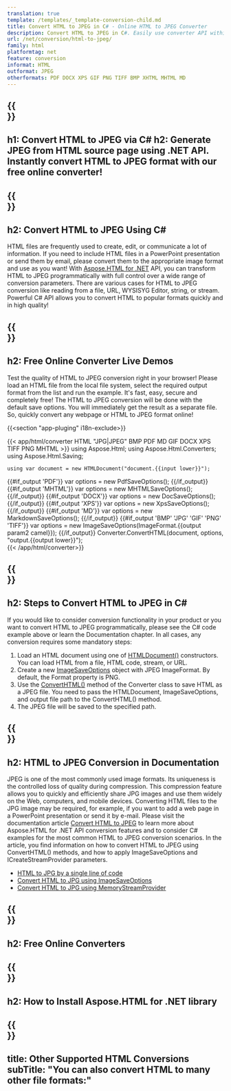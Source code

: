 ```yaml
---
translation: true
template: /templates/_template-conversion-child.md
title: Convert HTML to JPEG in C# - Online HTML to JPEG Converter
description: Convert HTML to JPEG in C#. Easily use converter API within ASP.NET or any .NET application. Try online HTML to JPEG Converter for free!
url: /net/conversion/html-to-jpeg/
family: html
platformtag: net
feature: conversion
informat: HTML
outformat: JPEG
otherformats: PDF DOCX XPS GIF PNG TIFF BMP XHTML MHTML MD 
---
```


{{<section banner>}}
---
h1: Convert HTML to JPEG via C#
h2: Generate JPEG from HTML source page using .NET API. Instantly convert HTML to JPEG format with our free online converter!
---

{{<section overview>}}
---
h2: Convert HTML to JPEG Using C#
---

HTML files are frequently used to create, edit, or communicate a lot of information. If you need to include HTML files in a PowerPoint presentation or send them by email, please convert them to the appropriate image format and use as you want! With [Aspose.HTML for .NET](https://products.aspose.com/html/net/) API, you can transform HTML to JPEG programmatically with full control over a wide range of conversion parameters. There are various cases for HTML to JPEG conversion like reading from a file, URL, WYSISYG Editor, string, or stream. Powerful C# API allows you to convert HTML to popular formats quickly and in high quality!

{{<section demos>}}
---
h2: Free Online Converter Live Demos
---

Test the quality of HTML to JPEG conversion right in your browser! Please load an HTML file from the local file system, select the required output format from the list and run the example. It's fast, easy, secure and completely free! The HTML to JPEG conversion will be done with the default save options. You will immediately get the result as a separate file. So, quickly convert any webpage or HTML to JPEG format online!

{{<section "app-pluging" i18n-exclude>}}

{{< app/html/converter HTML "JPG|JPEG" BMP PDF MD  GIF DOCX XPS TIFF PNG MHTML >}}
using Aspose.Html;
using Aspose.Html.Converters;
using Aspose.Html.Saving;

    using var document = new HTMLDocument("document.{{input lower}}");
{{#if_output 'PDF'}}
    var options = new PdfSaveOptions();
{{/if_output}}
{{#if_output 'MHTML'}}
    var options = new MHTMLSaveOptions();
{{/if_output}}
{{#if_output 'DOCX'}}
    var options = new DocSaveOptions();
{{/if_output}}
{{#if_output 'XPS'}}
    var options = new XpsSaveOptions();
{{/if_output}}
{{#if_output 'MD'}}
    var options = new MarkdownSaveOptions();
{{/if_output}}
{{#if_output 'BMP' 'JPG' 'GIF' 'PNG' 'TIFF'}}
    var options = new ImageSaveOptions(ImageFormat.{{output param2 camel}});
{{/if_output}}
    Converter.ConvertHTML(document, options, "output.{{output lower}}");   
{{< /app/html/converter>}} 


{{<section steps>}}
---
h2: Steps to Convert HTML to JPEG in C#
---

If you would like to consider conversion functionality in your product or you want to convert HTML to JPEG programmatically, please see the C# code example above or learn the Documentation chapter. In all cases, any conversion requires some mandatory steps:

1.  Load an HTML document using one of [HTMLDocument()](https://apireference.aspose.com/html/net/aspose.html/htmldocument) constructors. You can load HTML from a file, HTML code, stream, or URL.
1.  Create a new [ImageSaveOptions](https://apireference.aspose.com/html/net/aspose.html.saving/imagesaveoptions) object with JPEG ImageFormat. By default, the Format property is PNG.
1.  Use the [ConvertHTML()](https://apireference.aspose.com/html/net/aspose.html.converters/converter/converthtml/) method of the Converter class to save HTML as a JPEG file. You need to pass the HTMLDocument, ImageSaveOptions, and output file path to the ConvertHTML() method.
1.  The JPEG file will be saved to the specified path.


{{<section documentation>}}
---
h2: HTML to JPEG Conversion in Documentation
---

JPEG is one of the most commonly used image formats. Its uniqueness is the controlled loss of quality during compression. This compression feature allows you to quickly and efficiently share JPG images and use them widely on the Web, computers, and mobile devices. Converting HTML files to the JPG image may be required, for example, if you want to add a web page in a PowerPoint presentation or send it by e-mail. Please visit the documentation article [Convert HTML to JPEG](https://docs.aspose.com/html/net/converting-between-formats/html-to-jpeg/) to learn more about Aspose.HTML for .NET API conversion features and to consider C# examples for the most common HTML to JPEG conversion scenarios. In the article, you find information on how to convert HTML to JPEG using ConvertHTML() methods, and how to apply ImageSaveOptions and ICreateStreamProvider parameters.
  -  <a href="https://docs.aspose.com/html/net/converting-between-formats/html-to-jpg/#html-to-jpg-by-a-single-line-of-code" target="_blank">HTML to JPG by a single line of code</a>
  - <a href="https://docs.aspose.com/html/net/converting-between-formats/html-to-jpg/#convert-html-to-jpg-using-imagesaveoptions" target="_blank">Convert HTML to JPG using ImageSaveOptions</a>
   - <a href="https://docs.aspose.com/html/net/converting-between-formats/html-to-jpg/#output-stream-providers" target="_blank">Convert HTML to JPG using MemoryStreamProvider</a>  

{{<section online-converters>}}
---
h2: Free Online Converters
---

{{<section get-started>}}
---
h2: How to Install Aspose.HTML for .NET library
---

{{<section other-conversions>}}
---
title: Other Supported HTML Conversions
subTitle: "You can also convert HTML to many other file formats:"
---